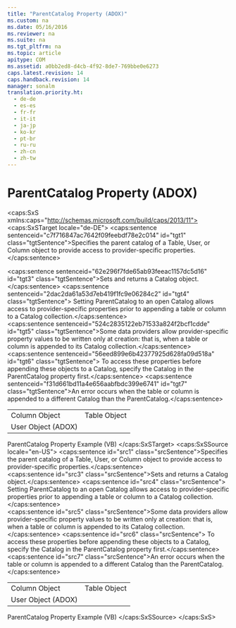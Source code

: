 ```yaml
---
title: "ParentCatalog Property (ADOX)"
ms.custom: na
ms.date: 05/16/2016
ms.reviewer: na
ms.suite: na
ms.tgt_pltfrm: na
ms.topic: article
apitype: COM
ms.assetid: a0bb2ed8-d4cb-4f92-8de7-769bbe0e6273
caps.latest.revision: 14
caps.handback.revision: 14
manager: sonalm
translation.priority.ht: 
  - de-de
  - es-es
  - fr-fr
  - it-it
  - ja-jp
  - ko-kr
  - pt-br
  - ru-ru
  - zh-cn
  - zh-tw
---
```

# ParentCatalog Property (ADOX)
<?xml version="1.0" encoding="utf-8"?>
<caps:SxS xmlns:caps="http://schemas.microsoft.com/build/caps/2013/11">
  <caps:SxSTarget locale="de-DE">
    <developerReferenceWithoutSyntaxDocument xsi:schemaLocation="http://ddue.schemas.microsoft.com/authoring/2003/5 http://dduestorage.blob.core.windows.net/ddueschema/developer.xsd" xmlns="http://ddue.schemas.microsoft.com/authoring/2003/5" xmlns:xlink="http://www.w3.org/1999/xlink" xmlns:xsi="http://www.w3.org/2001/XMLSchema-instance">
      <introduction>
        <para>
          <caps:sentence sentenceid="c7f716847ac7642f09feebdf78e2c014" id="tgt1" class="tgtSentence">Specifies the parent catalog of a Table, User, or Column object to provide access to provider-specific properties.</caps:sentence>
        </para>
      </introduction>
      <section>
        <title>
          <caps:sentence sentenceid="6f253c84dca33d0cd6f1b864ea701e8a" id="tgt2" class="tgtSentence">Settings and Return Values</caps:sentence>
        </title>
        <content>
          <para>
            <caps:sentence sentenceid="62e296f7fde65ab93feeac1157dc5d16" id="tgt3" class="tgtSentence">Sets and returns a <legacyLink xlink:href="bb651639-a488-4e38-b6de-0ed99fa4dd92">Catalog</legacyLink> object.</caps:sentence>
            <caps:sentence sentenceid="2dac2da61a53d7eb419f1fc9e06284c2" id="tgt4" class="tgtSentence"> Setting <unmanagedCodeEntityReference>ParentCatalog</unmanagedCodeEntityReference> to an open <unmanagedCodeEntityReference>Catalog</unmanagedCodeEntityReference> allows access to provider-specific properties prior to appending a table or column to a <unmanagedCodeEntityReference>Catalog</unmanagedCodeEntityReference> collection.</caps:sentence>
          </para>
        </content>
      </section>
      <languageReferenceRemarks>
        <content>
          <para>
            <caps:sentence sentenceid="524c2835122eb71533a824f2bcf1cdde" id="tgt5" class="tgtSentence">Some data providers allow provider-specific property values to be written only at creation: that is, when a table or column is appended to its <unmanagedCodeEntityReference>Catalog</unmanagedCodeEntityReference> collection.</caps:sentence>
            <caps:sentence sentenceid="56eed899e6b42377925d628fa09d518a" id="tgt6" class="tgtSentence"> To access these properties before appending these objects to a <unmanagedCodeEntityReference>Catalog</unmanagedCodeEntityReference>, specify the <unmanagedCodeEntityReference>Catalog</unmanagedCodeEntityReference> in the <unmanagedCodeEntityReference>ParentCatalog</unmanagedCodeEntityReference> property first.</caps:sentence>
          </para>
          <para>
            <caps:sentence sentenceid="f31d661bd11a4e656aabfbdc399e6741" id="tgt7" class="tgtSentence">An error occurs when the table or column is appended to a different <unmanagedCodeEntityReference>Catalog</unmanagedCodeEntityReference> than the <unmanagedCodeEntityReference>ParentCatalog</unmanagedCodeEntityReference>.</caps:sentence>
          </para>
        </content>
      </languageReferenceRemarks>
      <section>
        <title>
          <caps:sentence sentenceid="2f342d3be839cc5b67ae0de7d404b8e6" id="tgt8" class="tgtSentence">Applies To</caps:sentence>
        </title>
        <content>
          <table>
            <tbody>
              <tr>
                <TD>
                  <para>
                    <link xlink:href="6e772783-1bc8-4ea7-94b2-7d7a52ea5c47">Column Object</link>
                  </para>
                </TD>
                <TD>
                  <para>
                    <link xlink:href="a6d74000-0828-49ba-850a-63da865f8802">Table Object</link>
                  </para>
                </TD>
              </tr>
              <tr>
                <TD>
                  <para>
                    <link xlink:href="f68e32ce-ef7c-407d-bdb5-d280947ae0e2">User Object (ADOX)</link>
                  </para>
                </TD>
                <TD>
                  <para> </para>
                </TD>
              </tr>
            </tbody>
          </table>
        </content>
      </section>
      <relatedTopics>
        <link xlink:href="448bc850-7584-4c5f-89f3-5f4fee88b259">ParentCatalog Property Example (VB)</link>
      </relatedTopics>
    </developerReferenceWithoutSyntaxDocument>
  </caps:SxSTarget>
  <caps:SxSSource locale="en-US">
    <developerReferenceWithoutSyntaxDocument xsi:schemaLocation="http://ddue.schemas.microsoft.com/authoring/2003/5 http://dduestorage.blob.core.windows.net/ddueschema/developer.xsd" xmlns="http://ddue.schemas.microsoft.com/authoring/2003/5" xmlns:xlink="http://www.w3.org/1999/xlink" xmlns:xsi="http://www.w3.org/2001/XMLSchema-instance">
      <introduction>
        <para>
          <caps:sentence id="src1" class="srcSentence">Specifies the parent catalog of a Table, User, or Column object to provide access to provider-specific properties.</caps:sentence>
        </para>
      </introduction>
      <section>
        <title>
          <caps:sentence id="src2" class="srcSentence">Settings and Return Values</caps:sentence>
        </title>
        <content>
          <para>
            <caps:sentence id="src3" class="srcSentence">Sets and returns a <legacyLink xlink:href="bb651639-a488-4e38-b6de-0ed99fa4dd92">Catalog</legacyLink> object.</caps:sentence>
            <caps:sentence id="src4" class="srcSentence"> Setting <unmanagedCodeEntityReference>ParentCatalog</unmanagedCodeEntityReference> to an open <unmanagedCodeEntityReference>Catalog</unmanagedCodeEntityReference> allows access to provider-specific properties prior to appending a table or column to a <unmanagedCodeEntityReference>Catalog</unmanagedCodeEntityReference> collection.</caps:sentence>
          </para>
        </content>
      </section>
      <languageReferenceRemarks>
        <content>
          <para>
            <caps:sentence id="src5" class="srcSentence">Some data providers allow provider-specific property values to be written only at creation: that is, when a table or column is appended to its <unmanagedCodeEntityReference>Catalog</unmanagedCodeEntityReference> collection.</caps:sentence>
            <caps:sentence id="src6" class="srcSentence"> To access these properties before appending these objects to a <unmanagedCodeEntityReference>Catalog</unmanagedCodeEntityReference>, specify the <unmanagedCodeEntityReference>Catalog</unmanagedCodeEntityReference> in the <unmanagedCodeEntityReference>ParentCatalog</unmanagedCodeEntityReference> property first.</caps:sentence>
          </para>
          <para>
            <caps:sentence id="src7" class="srcSentence">An error occurs when the table or column is appended to a different <unmanagedCodeEntityReference>Catalog</unmanagedCodeEntityReference> than the <unmanagedCodeEntityReference>ParentCatalog</unmanagedCodeEntityReference>.</caps:sentence>
          </para>
        </content>
      </languageReferenceRemarks>
      <section>
        <title>
          <caps:sentence id="src8" class="srcSentence">Applies To</caps:sentence>
        </title>
        <content>
          <table>
            <tbody>
              <tr>
                <TD>
                  <para>
                    <link xlink:href="6e772783-1bc8-4ea7-94b2-7d7a52ea5c47">Column Object</link>
                  </para>
                </TD>
                <TD>
                  <para>
                    <link xlink:href="a6d74000-0828-49ba-850a-63da865f8802">Table Object</link>
                  </para>
                </TD>
              </tr>
              <tr>
                <TD>
                  <para>
                    <link xlink:href="f68e32ce-ef7c-407d-bdb5-d280947ae0e2">User Object (ADOX)</link>
                  </para>
                </TD>
                <TD>
                  <para> </para>
                </TD>
              </tr>
            </tbody>
          </table>
        </content>
      </section>
      <relatedTopics>
        <link xlink:href="448bc850-7584-4c5f-89f3-5f4fee88b259">ParentCatalog Property Example (VB)</link>
      </relatedTopics>
    </developerReferenceWithoutSyntaxDocument>
  </caps:SxSSource>
</caps:SxS>